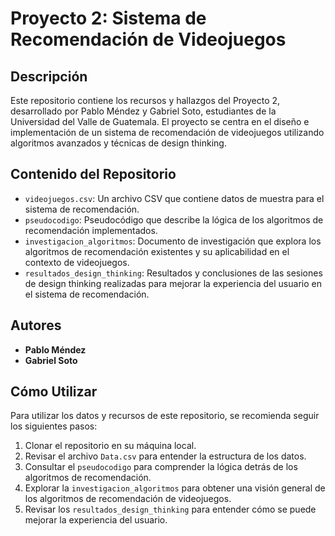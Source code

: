 # Proyecto 2: Sistema de Recomendación de Videojuegos

## Descripción
Este repositorio contiene los recursos y hallazgos del Proyecto 2, desarrollado por Pablo Méndez y Gabriel Soto, estudiantes de la Universidad del Valle de Guatemala. El proyecto se centra en el diseño e implementación de un sistema de recomendación de videojuegos utilizando algoritmos avanzados y técnicas de design thinking.

## Contenido del Repositorio
- `videojuegos.csv`: Un archivo CSV que contiene datos de muestra para el sistema de recomendación.
- `pseudocodigo`: Pseudocódigo que describe la lógica de los algoritmos de recomendación implementados.
- `investigacion_algoritmos`: Documento de investigación que explora los algoritmos de recomendación existentes y su aplicabilidad en el contexto de videojuegos.
- `resultados_design_thinking`: Resultados y conclusiones de las sesiones de design thinking realizadas para mejorar la experiencia del usuario en el sistema de recomendación.

## Autores
- **Pablo Méndez**
- **Gabriel Soto**

## Cómo Utilizar
Para utilizar los datos y recursos de este repositorio, se recomienda seguir los siguientes pasos:
1. Clonar el repositorio en su máquina local.
2. Revisar el archivo `Data.csv` para entender la estructura de los datos.
3. Consultar el `pseudocodigo` para comprender la lógica detrás de los algoritmos de recomendación.
4. Explorar la `investigacion_algoritmos` para obtener una visión general de los algoritmos de recomendación de videojuegos.
5. Revisar los `resultados_design_thinking` para entender cómo se puede mejorar la experiencia del usuario.
